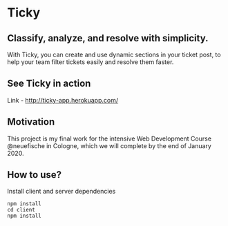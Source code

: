 # Ticky

## Classify, analyze, and resolve with simplicity.

With Ticky, you can create and use dynamic sections in your ticket post, to help your team filter tickets easily and resolve them faster.

## See Ticky in action

Link - http://ticky-app.herokuapp.com/

## Motivation

This project is my final work for the intensive Web Development Course @neuefische in Cologne, which we will complete by the end of January 2020.

## How to use?

Install client and server dependencies

```
npm install
cd client
npm install

```

